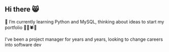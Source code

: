 ## Hi there 😸
🌱 I’m currently learning Python and MySQL, thinking about ideas to start my portfolio 🐸🐜🕷🌳

I've been a project manager for years and years, looking to change careers into software dev 


<!--
**BellaHaz/BellaHaz** is a ✨ _special_ ✨ repository because its `README.md` (this file) appears on your GitHub profile.

Here are some ideas to get you started:

- 🔭 I’m currently working on ...
- 🌱 I’m currently learning ...
- 👯 I’m looking to collaborate on ...
- 🤔 I’m looking for help with ...
- 💬 Ask me about ...
- 📫 How to reach me: ...
- 😄 Pronouns: ...
- ⚡ Fun fact: ...
-->
